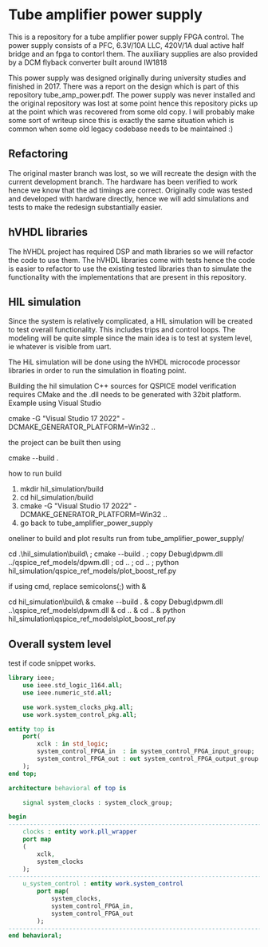 # Tube amplifier power supply

This is a repository for a tube amplifier power supply FPGA control. The power supply consists of a PFC, 6.3V/10A LLC, 420V/1A dual active half bridge and an fpga to contorl them. The auxiliary supplies are also provided by a DCM flyback converter built around IW1818

This power supply was designed originally during university studies and finished in 2017. There was a report on the design which is part of this repository tube_amp_power.pdf. The power supply was never installed and the original repository was lost at some point hence this repository picks up at the point which was recovered from some old copy. I will probably make some sort of writeup since this is exactly the same situation which is common when some old legacy codebase needs to be maintained :)

## Refactoring
The original master branch was lost, so we will recreate the design with the current development branch. The hardware has been verified to work hence we know that the ad timings are correct. Originally code was tested and developed with hardware directly, hence we will add simulations and tests to make the redesign substantially easier.

## hVHDL libraries
The hVHDL project has required DSP and math libraries so we will refactor the code to use them. The hVHDL libraries come with tests hence the code is easier to refactor to use the existing tested libraries than to simulate the functionality with the implementations that are present in this repository.

## HIL simulation
Since the system is relatively complicated, a HIL simulation will be created to test overall functionality. This includes trips and control loops. The modeling will be quite simple since the main idea is to test at system level, ie whatever is visible from uart.

The HiL simulation will be done using the hVHDL microcode processor libraries in order to run the simulation in floating point.

Building the hil simulation C++ sources for QSPICE model verification requires CMake and the .dll needs to be generated with 32bit platform. 
Example using Visual Studio 

cmake -G "Visual Studio 17 2022" -DCMAKE_GENERATOR_PLATFORM=Win32 ..

the project can be built then using

cmake --build .

how to run build

1. mkdir hil_simulation/build
2. cd hil_simulation/build
3. cmake -G "Visual Studio 17 2022" -DCMAKE_GENERATOR_PLATFORM=Win32 ..
4. go back to tube_amplifier_power_supply


oneliner to build and plot results run from tube_amplifier_power_supply/

cd .\hil_simulation\build\ ; cmake --build . ; copy Debug\dpwm.dll ../qspice_ref_models/dpwm.dll ; cd .. ; cd .. ; python hil_simulation/qspice_ref_models/plot_boost_ref.py

if using cmd, replace semicolons(;) with &

cd hil_simulation\build\ & cmake --build . & copy Debug\dpwm.dll ..\qspice_ref_models\dpwm.dll & cd .. & cd .. & python hil_simulation\qspice_ref_models\plot_boost_ref.py

## Overall system level 

test if code snippet works.

```vhdl
library ieee;
    use ieee.std_logic_1164.all;
    use ieee.numeric_std.all;

    use work.system_clocks_pkg.all;
    use work.system_control_pkg.all;

entity top is
    port(
	    xclk : in std_logic;
        system_control_FPGA_in  : in system_control_FPGA_input_group;
        system_control_FPGA_out : out system_control_FPGA_output_group
    );
end top;

architecture behavioral of top is

    signal system_clocks : system_clock_group;

begin
------------------------------------------------------------------------
    clocks : entity work.pll_wrapper
	port map
	(
		xclk,
        system_clocks
	);
------------------------------------------------------------------------
    u_system_control : entity work.system_control
        port map(
            system_clocks,
            system_control_FPGA_in,
            system_control_FPGA_out
        );
------------------------------------------------------------------------
end behavioral;
```

